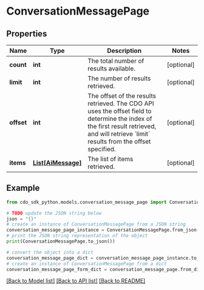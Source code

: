 # ConversationMessagePage


## Properties

Name | Type | Description | Notes
------------ | ------------- | ------------- | -------------
**count** | **int** | The total number of results available. | [optional] 
**limit** | **int** | The number of results retrieved. | [optional] 
**offset** | **int** | The offset of the results retrieved. The CDO API uses the offset field to determine the index of the first result retrieved, and will retrieve &#x60;limit&#x60; results from the offset specified. | [optional] 
**items** | [**List[AiMessage]**](AiMessage.md) | The list of items retrieved. | [optional] 

## Example

```python
from cdo_sdk_python.models.conversation_message_page import ConversationMessagePage

# TODO update the JSON string below
json = "{}"
# create an instance of ConversationMessagePage from a JSON string
conversation_message_page_instance = ConversationMessagePage.from_json(json)
# print the JSON string representation of the object
print(ConversationMessagePage.to_json())

# convert the object into a dict
conversation_message_page_dict = conversation_message_page_instance.to_dict()
# create an instance of ConversationMessagePage from a dict
conversation_message_page_form_dict = conversation_message_page.from_dict(conversation_message_page_dict)
```
[[Back to Model list]](../README.md#documentation-for-models) [[Back to API list]](../README.md#documentation-for-api-endpoints) [[Back to README]](../README.md)


